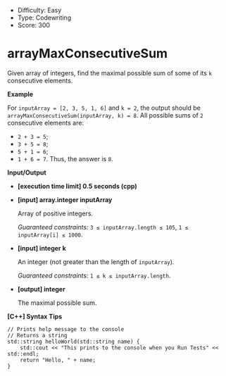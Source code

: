 - Difficulty: Easy
- Type: Codewriting
- Score: 300

# arrayMaxConsecutiveSum

Given array of integers, find the maximal possible sum of some of its `k` consecutive elements.

**Example**

For `inputArray = [2, 3, 5, 1, 6]` and `k = 2`, the output should be
`arrayMaxConsecutiveSum(inputArray, k) = 8`.
All possible sums of `2` consecutive elements are:

- `2 + 3 = 5`;
- `3 + 5 = 8`;
- `5 + 1 = 6`;
- `1 + 6 = 7`.
  Thus, the answer is `8`.

**Input/Output**

- **[execution time limit] 0.5 seconds (cpp)**

- **[input] array.integer inputArray**

  Array of positive integers.

  *Guaranteed constraints:*
  `3 ≤ inputArray.length ≤ 105`,
  `1 ≤ inputArray[i] ≤ 1000`.

- **[input] integer k**

  An integer (not greater than the length of `inputArray`).

  *Guaranteed constraints:*
  `1 ≤ k ≤ inputArray.length`.

- **[output] integer**

  The maximal possible sum.

**[C++] Syntax Tips**

```
// Prints help message to the console
// Returns a string
std::string helloWorld(std::string name) {
    std::cout << "This prints to the console when you Run Tests" << std::endl;
    return "Hello, " + name;
}
```

